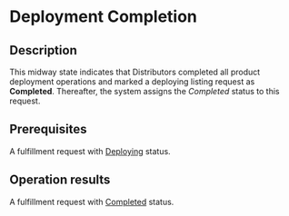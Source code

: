 # Deployment Completion
## Description
This midway state indicates that Distributors completed all product deployment operations and marked a deploying listing request as **Completed**. Thereafter, the system assigns the *Completed* status to this request.  
## Prerequisites
A fulfillment request with [Deploying](s-c-deploying.html) status.
## Operation results
A fulfillment request with [Completed](s-d-completed.html) status.
